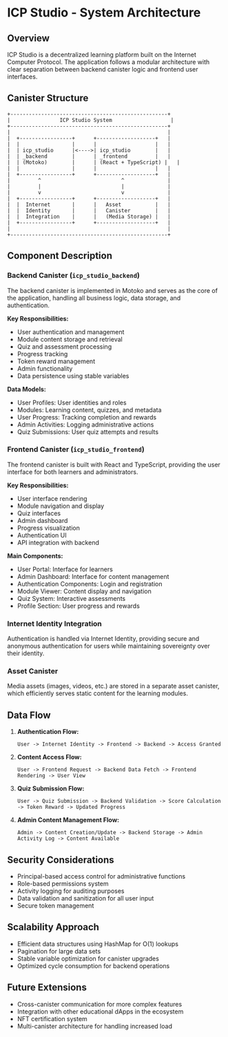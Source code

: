# ICP Studio - System Architecture

## Overview

ICP Studio is a decentralized learning platform built on the Internet Computer Protocol. The application follows a modular architecture with clear separation between backend canister logic and frontend user interfaces.

## Canister Structure

```
+---------------------------------------------------+
|                ICP Studio System                   |
+---------------------------------------------------+
|                                                   |
|  +-----------------+      +-------------------+   |
|  |                 |      |                   |   |
|  | icp_studio      |<---->| icp_studio        |   |
|  | _backend        |      | _frontend         |   |
|  | (Motoko)        |      | (React + TypeScript) |   |
|  |                 |      |                   |   |
|  +-----------------+      +-------------------+   |
|         ^                          ^              |
|         |                          |              |
|         v                          v              |
|  +-----------------+      +-------------------+   |
|  |  Internet       |      |   Asset           |   |
|  |  Identity       |      |   Canister        |   |
|  |  Integration    |      |   (Media Storage) |   |
|  +-----------------+      +-------------------+   |
|                                                   |
+---------------------------------------------------+
```

## Component Description

### Backend Canister (`icp_studio_backend`)

The backend canister is implemented in Motoko and serves as the core of the application, handling all business logic, data storage, and authentication.

**Key Responsibilities:**
- User authentication and management
- Module content storage and retrieval
- Quiz and assessment processing
- Progress tracking
- Token reward management
- Admin functionality
- Data persistence using stable variables

**Data Models:**
- User Profiles: User identities and roles
- Modules: Learning content, quizzes, and metadata
- User Progress: Tracking completion and rewards
- Admin Activities: Logging administrative actions
- Quiz Submissions: User quiz attempts and results

### Frontend Canister (`icp_studio_frontend`)

The frontend canister is built with React and TypeScript, providing the user interface for both learners and administrators.

**Key Responsibilities:**
- User interface rendering
- Module navigation and display
- Quiz interfaces
- Admin dashboard
- Progress visualization
- Authentication UI
- API integration with backend

**Main Components:**
- User Portal: Interface for learners
- Admin Dashboard: Interface for content management
- Authentication Components: Login and registration
- Module Viewer: Content display and navigation
- Quiz System: Interactive assessments
- Profile Section: User progress and rewards

### Internet Identity Integration

Authentication is handled via Internet Identity, providing secure and anonymous authentication for users while maintaining sovereignty over their identity.

### Asset Canister

Media assets (images, videos, etc.) are stored in a separate asset canister, which efficiently serves static content for the learning modules.

## Data Flow

1. **Authentication Flow:**
   ```
   User -> Internet Identity -> Frontend -> Backend -> Access Granted
   ```

2. **Content Access Flow:**
   ```
   User -> Frontend Request -> Backend Data Fetch -> Frontend Rendering -> User View
   ```

3. **Quiz Submission Flow:**
   ```
   User -> Quiz Submission -> Backend Validation -> Score Calculation -> Token Reward -> Updated Progress
   ```

4. **Admin Content Management Flow:**
   ```
   Admin -> Content Creation/Update -> Backend Storage -> Admin Activity Log -> Content Available
   ```

## Security Considerations

- Principal-based access control for administrative functions
- Role-based permissions system
- Activity logging for auditing purposes
- Data validation and sanitization for all user input
- Secure token management

## Scalability Approach

- Efficient data structures using HashMap for O(1) lookups
- Pagination for large data sets
- Stable variable optimization for canister upgrades
- Optimized cycle consumption for backend operations

## Future Extensions

- Cross-canister communication for more complex features
- Integration with other educational dApps in the ecosystem
- NFT certification system
- Multi-canister architecture for handling increased load 